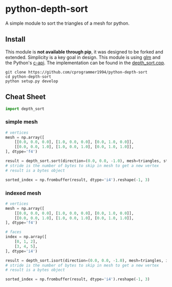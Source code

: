 # python-depth-sort

A simple module to sort the triangles of a mesh for python.

## Install

This module is **not available through pip**, it was designed to be forked and extended. Simplicity is a key goal in design. This module is using [glm](https://glm.g-truc.net/) and the Python's [c-api](https://docs.python.org/3/c-api/). The implementation can be found in the [depth_sort.cpp](depth_sort.cpp).

```
git clone https://github.com/cprogrammer1994/python-depth-sort
cd python-depth-sort
python setup.py develop
```

## Cheat Sheet

```py
import depth_sort
```

### simple mesh

```py
# vertices
mesh = np.array([
    [[0.0, 0.0, 0.0], [1.0, 0.0, 0.0], [0.0, 1.0, 0.0]],
    [[0.0, 0.0, 1.0], [1.0, 0.0, 1.0], [0.0, 1.0, 1.0]],
], dtype='f4')

result = depth_sort.sort(direction=(0.0, 0.0, -1.0), mesh=triangles, stride=12)
# stride is the number of bytes to skip in mesh to get a new vertex
# result is a bytes object

sorted_index = np.frombuffer(result, dtype='i4').reshape(-1, 3)
```

### indexed mesh

```py
# vertices
mesh = np.array([
    [[0.0, 0.0, 0.0], [1.0, 0.0, 0.0], [0.0, 1.0, 0.0]],
    [[0.0, 0.0, 1.0], [1.0, 0.0, 1.0], [0.0, 1.0, 1.0]],
], dtype='f4')

# faces
index = np.array([
    [0, 1, 2],
    [3, 4, 5],
], dtype='i4')

result = depth_sort.isort(direction=(0.0, 0.0, -1.0), mesh=triangles, index=index, stride=12)
# stride is the number of bytes to skip in mesh to get a new vertex
# result is a bytes object

sorted_index = np.frombuffer(result, dtype='i4').reshape(-1, 3)
```
